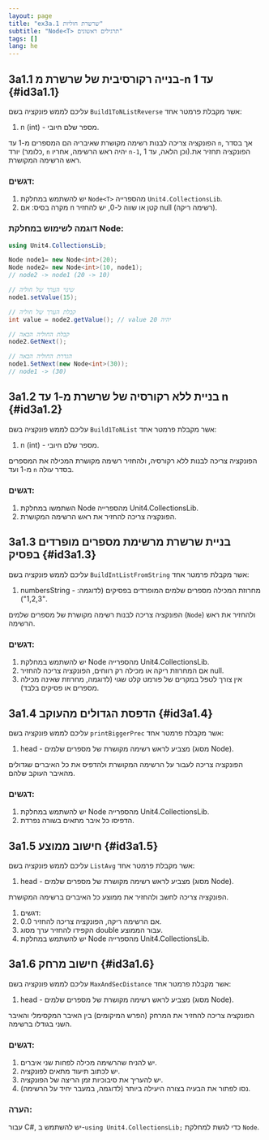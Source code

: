 ```yaml
---
layout: page
title: "ex3a.1 שרשרת חוליות"
subtitle: "Node<T> תרגילים ראשונים"
tags: []
lang: he
---
```






## 3a1.1 בנייה רקורסיבית של שרשרת מ-n עד 1  {#id3a1.1}

עליכם לממש פונקציה בשם `Build1ToNListReverse` אשר מקבלת פרמטר אחד:

1. n (int) - מספר שלם חיובי.

הפונקציה צריכה לבנות רשימה מקושרת שאיבריה הם המספרים מ-1 עד `n`, אך בסדר יורד (כלומר, `n` יהיה ראש הרשימה, אחריו `n-1`, וכן הלאה, עד 1).הפונקציה תחזיר את ראש הרשימה המקושרת.

### דגשים:

1. יש להשתמש במחלקת `Node<T>` מהספרייה `Unit4.CollectionsLib`.
2. מקרה בסיס: אם n קטן או שווה ל-0, יש להחזיר null (רשימה ריקה).

### דוגמה לשימוש במחלקת Node:

```csharp
using Unit4.CollectionsLib;

Node node1= new Node<int>(20);
Node node2= new Node<int>(10, node1);
// node2 -> node1 (20 -> 10)

// שינוי הערך של חוליה
node1.setValue(15);

// קבלת הערך של חוליה
int value = node2.getValue(); // value יהיה 20

// קבלת החוליה הבאה
node2.GetNext();

// הגדרת החוליה הבאה
node1.SetNext(new Node<int>(30));
// node1 -> (30)
```




## 3a1.2 בניית ללא רקורסיה של שרשרת מ-1 עד n {#id3a1.2}

עליכם לממש פונקציה בשם `Build1ToNList` אשר מקבלת פרמטר אחד:

1. n (int) - מספר שלם חיובי.

הפונקציה צריכה לבנות ללא רקורסיה, ולהחזיר רשימה מקושרת המכילה את המספרים מ-1 ועד `n` בסדר עולה.

### דגשים:

1. השתמשו במחלקת Node מהספרייה Unit4.CollectionsLib.
2. הפונקציה צריכה להחזיר את ראש הרשימה המקושרת.




## 3a1.3 בניית שרשרת מרשימת מספרים מופרדים בפסיק {#id3a1.3}

עליכם לממש פונקציה בשם `BuildIntListFromString` אשר מקבלת פרמטר אחד:

1. numbersString - מחרוזת המכילה מספרים שלמים המופרדים בפסיקים (לדוגמה: "1,2,3").

הפונקציה צריכה לבנות רשימה מקושרת של מספרים שלמים (`Node`) ולהחזיר את ראש הרשימה.

### דגשים:

1. יש להשתמש במחלקת Node מהספרייה Unit4.CollectionsLib.
2. אם המחרוזת ריקה או מכילה רק רווחים, הפונקציה צריכה להחזיר null.
3. אין צורך לטפל במקרים של פורמט קלט שגוי (לדוגמה, מחרוזת שאינה מכילה מספרים או פסיקים בלבד).

###



## 3a1.4 הדפסת הגדולים מהעוקב {#id3a1.4}

עליכם לממש פונקציה בשם `printBiggerPrec` אשר מקבלת פרמטר אחד:

1. head - מצביע לראש רשימה מקושרת של מספרים שלמים (מסוג Node).

הפונקציה צריכה לעבור על הרשימה המקושרת ולהדפיס את כל האיברים שגדולים מהאיבר העוקב שלהם.

### דגשים:

1. יש להשתמש במחלקת Node מהספרייה Unit4.CollectionsLib.
2. הדפיסו כל איבר מתאים בשורה נפרדת.



## 3a1.5 חישוב ממוצע {#id3a1.5}

עליכם לממש פונקציה בשם `ListAvg` אשר מקבלת פרמטר אחד:

1. head - מצביע לראש רשימה מקושרת של מספרים שלמים (מסוג Node).

הפונקציה צריכה לחשב ולהחזיר את ממוצע כל האיברים ברשימה המקושרת.

1. דגשים:
2. אם הרשימה ריקה, הפונקציה צריכה להחזיר 0.0.
3. הקפידו להחזיר ערך מסוג double עבור הממוצע.
4. יש להשתמש במחלקת Node מהספרייה Unit4.CollectionsLib.

###


## 3a1.6 חישוב מרחק {#id3a1.6}

עליכם לממש פונקציה בשם `MaxAndSecDistance` אשר מקבלת פרמטר אחד:

1. head - מצביע לראש רשימה מקושרת של מספרים שלמים (מסוג Node).

הפונקציה צריכה להחזיר את המרחק (הפרש המיקומים) בין האיבר המקסימלי והאיבר השני בגודלו ברשימה.

### דגשים:

1. יש להניח שהרשימה מכילה לפחות שני איברים.
2. יש לכתוב תיעוד מתאים לפונקציה.
3. יש להעריך את סיבוכיות זמן הריצה של הפונקציה.
4. נסו לפתור את הבעיה בצורה היעילה ביותר (לדוגמה, במעבר יחיד על הרשימה).

### הערה:

עבור C#, יש להשתמש ב-`using Unit4.CollectionsLib;` כדי לגשת למחלקת `Node`.